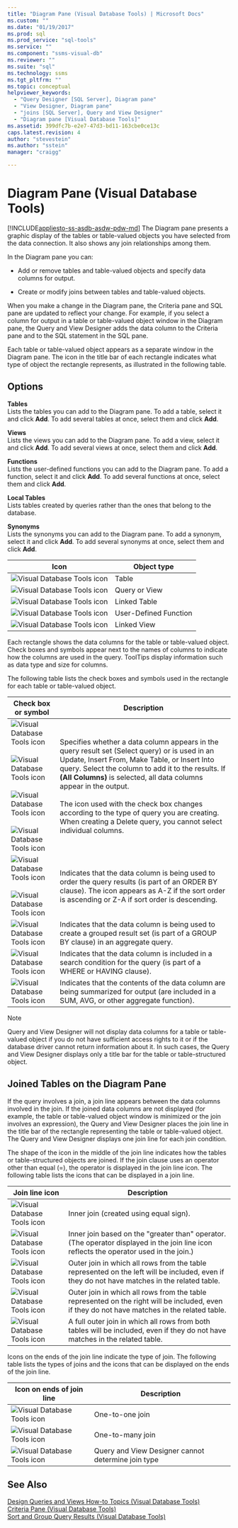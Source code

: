 ```yaml
---
title: "Diagram Pane (Visual Database Tools) | Microsoft Docs"
ms.custom: ""
ms.date: "01/19/2017"
ms.prod: sql
ms.prod_service: "sql-tools"
ms.service: ""
ms.component: "ssms-visual-db"
ms.reviewer: ""
ms.suite: "sql"
ms.technology: ssms
ms.tgt_pltfrm: ""
ms.topic: conceptual
helpviewer_keywords: 
  - "Query Designer [SQL Server], Diagram pane"
  - "View Designer, Diagram pane"
  - "joins [SQL Server], Query and View Designer"
  - "Diagram pane [Visual Database Tools]"
ms.assetid: 399dfc7b-e2e7-47d3-bd11-163cbe0ce13c
caps.latest.revision: 4
author: "stevestein"
ms.author: "sstein"
manager: "craigg"

---
```

# Diagram Pane (Visual Database Tools)
[!INCLUDE[appliesto-ss-asdb-asdw-pdw-md](../../includes/appliesto-ss-asdb-asdw-pdw-md.md)]
The Diagram pane presents a graphic display of the tables or table-valued objects you have selected from the data connection. It also shows any join relationships among them.  
  
In the Diagram pane you can:  
  
-   Add or remove tables and table-valued objects and specify data columns for output.  
  
-   Create or modify joins between tables and table-valued objects.  
  
When you make a change in the Diagram pane, the Criteria pane and SQL pane are updated to reflect your change. For example, if you select a column for output in a table or table-valued object window in the Diagram pane, the Query and View Designer adds the data column to the Criteria pane and to the SQL statement in the SQL pane.  
  
Each table or table-valued object appears as a separate window in the Diagram pane. The icon in the title bar of each rectangle indicates what type of object the rectangle represents, as illustrated in the following table.  
  
## Options  
**Tables**  
Lists the tables you can add to the Diagram pane. To add a table, select it and click **Add**. To add several tables at once, select them and click **Add**.  
  
**Views**  
Lists the views you can add to the Diagram pane. To add a view, select it and click **Add**. To add several views at once, select them and click **Add**.  
  
**Functions**  
Lists the user-defined functions you can add to the Diagram pane. To add a function, select it and click **Add**. To add several functions at once, select them and click **Add**.  
  
**Local Tables**  
Lists tables created by queries rather than the ones that belong to the database.  
  
**Synonyms**  
Lists the synonyms you can add to the Diagram pane. To add a synonym, select it and click **Add**. To add several synonyms at once, select them and click **Add**.  
  
|Icon|Object type|  
|--------|---------------|  
|![Visual Database Tools icon](../../ssms/visual-db-tools/media/dv3wbi1.gif "Visual Database Tools icon")|Table|  
|![Visual Database Tools icon](../../ssms/visual-db-tools/media/dv3wbi2.gif "Visual Database Tools icon")|Query or View|  
|![Visual Database Tools icon](../../ssms/visual-db-tools/media/dv3wbi3.gif "Visual Database Tools icon")|Linked Table|  
|![Visual Database Tools icon](../../ssms/visual-db-tools/media/dvudficon.gif "Visual Database Tools icon")|User-Defined Function|  
|![Visual Database Tools icon](../../ssms/visual-db-tools/media/dv3wbi5.gif "Visual Database Tools icon")|Linked View|  
  
Each rectangle shows the data columns for the table or table-valued object. Check boxes and symbols appear next to the names of columns to indicate how the columns are used in the query. ToolTips display information such as data type and size for columns.  
  
The following table lists the check boxes and symbols used in the rectangle for each table or table-valued object.  
  
|Check box or symbol|Description|  
|-----------------------|---------------|  
|![Visual Database Tools icon](../../ssms/visual-db-tools/media/dv3wbi7.gif "Visual Database Tools icon")<br /><br />![Visual Database Tools icon](../../ssms/visual-db-tools/media/dv3wbi8.gif "Visual Database Tools icon")<br /><br />![Visual Database Tools icon](../../ssms/visual-db-tools/media/dv3wbi9.gif "Visual Database Tools icon")<br /><br />![Visual Database Tools icon](../../ssms/visual-db-tools/media/dv3wbia.gif "Visual Database Tools icon")|Specifies whether a data column appears in the query result set (Select query) or is used in an Update, Insert From, Make Table, or Insert Into query. Select the column to add it to the results. If **(All Columns)** is selected, all data columns appear in the output.<br /><br />The icon used with the check box changes according to the type of query you are creating. When creating a Delete query, you cannot select individual columns.|  
|![Visual Database Tools icon](../../ssms/visual-db-tools/media/dv3wbib.gif "Visual Database Tools icon")<br /><br />![Visual Database Tools icon](../../ssms/visual-db-tools/media/dv3wbic.gif "Visual Database Tools icon")|Indicates that the data column is being used to order the query results (is part of an ORDER BY clause). The icon appears as A-Z if the sort order is ascending or Z-A if sort order is descending.|  
|![Visual Database Tools icon](../../ssms/visual-db-tools/media/dv3wbid.gif "Visual Database Tools icon")|Indicates that the data column is being used to create a grouped result set (is part of a GROUP BY clause) in an aggregate query.|  
|![Visual Database Tools icon](../../ssms/visual-db-tools/media/dv3wbie.gif "Visual Database Tools icon")|Indicates that the data column is included in a search condition for the query (is part of a WHERE or HAVING clause).|  
|![Visual Database Tools icon](../../ssms/visual-db-tools/media/dv3wbif.gif "Visual Database Tools icon")|Indicates that the contents of the data column are being summarized for output (are included in a SUM, AVG, or other aggregate function).|  
  
> [!NOTE]  
> Query and View Designer will not display data columns for a table or table-valued object if you do not have sufficient access rights to it or if the database driver cannot return information about it. In such cases, the Query and View Designer displays only a title bar for the table or table-structured object.  
  
## Joined Tables on the Diagram Pane  
If the query involves a join, a join line appears between the data columns involved in the join. If the joined data columns are not displayed (for example, the table or table-valued object window is minimized or the join involves an expression), the Query and View Designer places the join line in the title bar of the rectangle representing the table or table-valued object. The Query and View Designer displays one join line for each join condition.  
  
The shape of the icon in the middle of the join line indicates how the tables or table-structured objects are joined. If the join clause uses an operator other than equal (=), the operator is displayed in the join line icon. The following table lists the icons that can be displayed in a join line.  
  
|Join line icon|Description|  
|------------------|---------------|  
|![Visual Database Tools icon](../../ssms/visual-db-tools/media/dv3wbih.gif "Visual Database Tools icon")|Inner join (created using equal sign).|  
|![Visual Database Tools icon](../../ssms/visual-db-tools/media/dv3wbii.gif "Visual Database Tools icon")|Inner join based on the "greater than" operator. (The operator displayed in the join line icon reflects the operator used in the join.)|  
|![Visual Database Tools icon](../../ssms/visual-db-tools/media/dv3wbij.gif "Visual Database Tools icon")|Outer join in which all rows from the table represented on the left will be included, even if they do not have matches in the related table.|  
|![Visual Database Tools icon](../../ssms/visual-db-tools/media/dv3wbik.gif "Visual Database Tools icon")|Outer join in which all rows from the table represented on the right will be included, even if they do not have matches in the related table.|  
|![Visual Database Tools icon](../../ssms/visual-db-tools/media/dv3wbil.gif "Visual Database Tools icon")|A full outer join in which all rows from both tables will be included, even if they do not have matches in the related table.|  
  
Icons on the ends of the join line indicate the type of join. The following table lists the types of joins and the icons that can be displayed on the ends of the join line.  
  
|Icon on ends of join line|Description|  
|-----------------------------|---------------|  
|![Visual Database Tools icon](../../ssms/visual-db-tools/media/dv3wbim.gif "Visual Database Tools icon")|One-to-one join|  
|![Visual Database Tools icon](../../ssms/visual-db-tools/media/dv3wbin.gif "Visual Database Tools icon")|One-to-many join|  
|![Visual Database Tools icon](../../ssms/visual-db-tools/media/dv3wbio.gif "Visual Database Tools icon")|Query and View Designer cannot determine join type|  
  
## See Also  
[Design Queries and Views How-to Topics &#40;Visual Database Tools&#41;](../../ssms/visual-db-tools/design-queries-and-views-how-to-topics-visual-database-tools.md)  
[Criteria Pane &#40;Visual Database Tools&#41;](../../ssms/visual-db-tools/criteria-pane-visual-database-tools.md)  
[Sort and Group Query Results &#40;Visual Database Tools&#41;](../../ssms/visual-db-tools/sort-and-group-query-results-visual-database-tools.md)  
  
